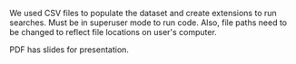 We used CSV files to populate the dataset and create extensions to run searches.  Must be in superuser mode to run code. Also, file paths need to be changed to reflect file locations on user's computer.

PDF has slides for presentation.

